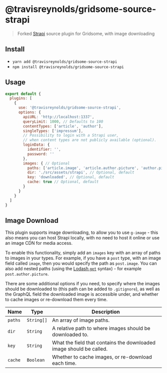 # @travisreynolds/gridsome-source-strapi

> Forked [Strapi](https://strapi.io/) source plugin for Gridsome, with image downloading

## Install

- `yarn add @travisreynolds/gridsome-source-strapi`
- `npm install @travisreynolds/gridsome-source-strapi`

## Usage

```js
export default {
  plugins: [
    {
      use: '@travisreynolds/gridsome-source-strapi',
      options: {
        apiURL: 'http://localhost:1337',
        queryLimit: 1000, // Defaults to 100
        contentTypes: ['article', 'author'],
        singleTypes: ['impressum'],
        // Possibility to login with a Strapi user,
        // when content types are not publicly available (optional).
        loginData: {
          identifier: '',
          password: ''
        },
        images: { // Optional
          paths: ['article.image', 'article.author.picture', 'author.picture'], // Required
          dir: './src/assets/strapi', // Optional, default
          key: 'downloaded', // Optional, default
          cache: true // Optional, default
        }
      }
    }
  ]
}
```

## Image Download

This plugin supports image downloading, to allow you to use `g-image` - this also means you can host Strapi locally, with no need to host it online or use an image CDN for media access.

To enable this functionality, simply add an `images` key with an array of paths to images in your types. For example, if you have a `post` type, with an image field called `image`, then you would specify the path as `post.image`. You can also add nested paths (using the [Lodash `get`](https://lodash.com/docs/4.17.15#get) syntax) - for example `post.author.picture`.

There are some additional options if you need, to specify where the images should be downloaded to (this path can be added to `.gitignore`), as well as the GraphQL field the downloaded image is accessible under, and whether to cache images or re-download them every time.

| Name | Type | Description |
|------|------|-------------|
| `paths` | `String[]` | An array of image paths. |
| `dir` | `String` | A relative path to where images should be downloaded to. |
| `key` | `String` | What the field that contains the downloaded image should be called. |
| `cache` | `Boolean` | Whether to cache images, or re-download each time. |
